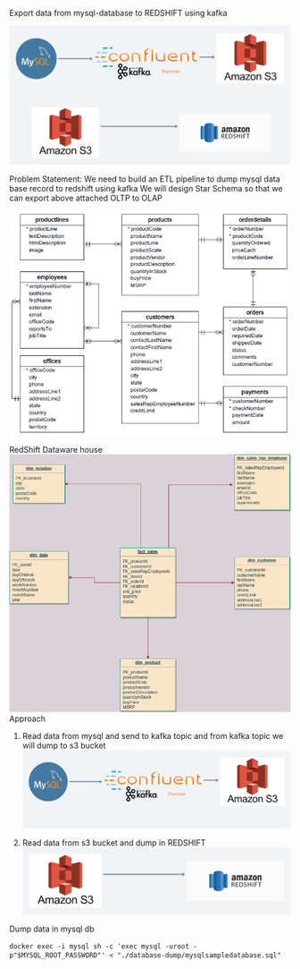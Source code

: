 Export data from mysql-database to REDSHIFT using kafka

![Data flow diagram](./diagrams/dataflow-diagram.png)

Problem Statement:
We need to build an ETL pipeline to dump mysql data base record to redshift using kafka
We will design Star Schema so that we can export above attached OLTP to OLAP

![MY SQL DATABASE](./diagrams/mysql-oltp-database.png)


RedShift Dataware house
![Red Shift](./diagrams/redshift-olap-diagram.png)
Approach
1. Read data from mysql and  send to kafka topic and from kafka topic we will dump to s3 bucket
![mysql-kafka-s3](./diagrams/mysql-kafka-s3.png)

2. Read data from s3 bucket and dump in REDSHIFT
![s3-redshift](./diagrams/s3-redshift.png)


Dump data in mysql db

```
docker exec -i mysql sh -c 'exec mysql -uroot -p"$MYSQL_ROOT_PASSWORD"' < "./database-dump/mysqlsampledatabase.sql"
```

